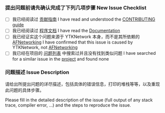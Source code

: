 ### 提出问题前请先确认完成了下列几项步骤 New Issue Checklist

* [ ] 我已经阅读过 [贡献指南](CONTRIBUTING.md) I have read and understood the [CONTRIBUTING guide](CONTRIBUTING.md)
* [ ] 我已经阅读过 [程序文档]((http://cocoadocs.org/docsets/YTKNetwork)) I have read the [Documentation](http://cocoadocs.org/docsets/YTKNetwork)
* [ ] 我已经证实这个问题来源于 YTKNetwork 本身，而不是其所依赖的 [AFNetworking](https://github.com/AFNetworking/AFNetworking) I have confirmed that this issue is caused by YTKNetwork, not [AFNetworking](https://github.com/AFNetworking/AFNetworking)
* [ ] 我已经在项目的 [问题列表](https://github.com/yuantiku/YTKNetwork/issues) 中搜索过并且没有找到类似问题 I have searched for a similar issue in the [project](https://github.com/yuantiku/YTKNetwork/issues) and found none

### 问题描述 Issue Description

请给出所提出问题的详尽描述，包括具体的错误信息，打印的堆栈等等，以及重现此问题的具体步骤。

Please fill in the detailed description of the issue (full output of any stack trace, compiler error, ...) and the steps to reproduce the issue.